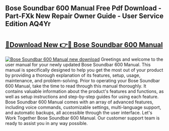 ## Bose Soundbar 600 Manual Free Pdf Download - Part-FXk New Repair Owner Guide - User Service Edition AQ4Yr

# <h2><a href="http://bc98144.oget.top/?id=Bose+Soundbar+600+Manual">🔗Download New 👉🔴 Bose Soundbar 600 Manual</a></h2>

[![Bose Soundbar 600 Manual new download](https://i.imgur.com/5g1atiW.png)](http://bc98144.oget.top/?id=Bose+Soundbar+600+Manual)
Greetings and welcome to the user manual for your newly updated Bose Soundbar 600 Manual. This manual is specifically designed to help you get the most out of your product by providing a thorough explanation of its features, setup, usage, maintenance, and problem-solving. Prior to operating your Bose Soundbar 600 Manual, take the time to read through this manual thoroughly. It contains valuable information about the product's features and functions, as well as setup instructions and step-by-step guides for using each feature. Bose Soundbar 600 Manual comes with an array of advanced features, including voice commands, customizable settings, multi-language support, and automatic backups, all accessible through the user interface. Let's Work Together Bose Soundbar 600 Manual. Our customer support team is ready to assist you in any way possible.
